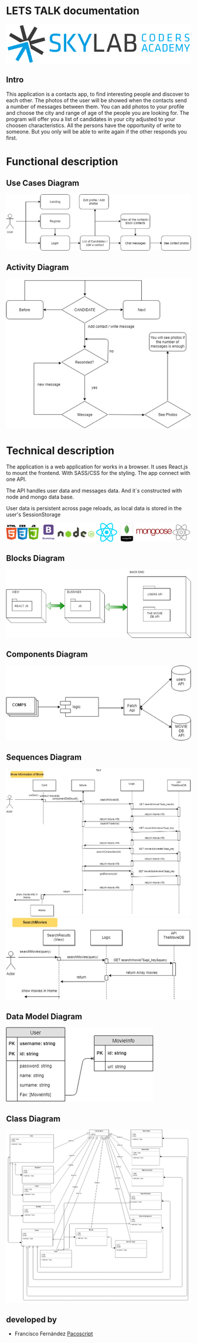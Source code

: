 
# LETS TALK documentation

![](images/logoSkylab.png)

## Intro

This application is a contacts app, to find interesting people and discover to each other. The photos of the user will be showed when the contacts send a number of messages between them. You can add photos to your profile and choose the city and range of age of the people you are looking for. The program will offer you a list of candidates in your city adjusted to your choosen characteristics.
All the persons have the opportunity of write to someone. But you only will be able to write again if the other responds you first. 


# Functional description

## Use Cases Diagram

![](images/Uses_case_Diagram.jpg)

## Activity Diagram

![](images/Activity_Diagram.jpg)


# Technical description
The application is a web application for works in a browser. It uses React.js to mount the frontend. With SASS/CSS for the styling. The app connect with one API.

The API handles user data and messages data. And it´s constructed with node and mongo data base.

User data is persistent across page reloads, as local data is stored in the user's SessionStorage


![](images/slidesLogos.png)

## Blocks Diagram

![](images/Gamma_block_diagram.jpg)

## Components Diagram

![](images/Component_diagram.jpg)

## Sequences Diagram

![](images/Show_info_of_movie.jpg)
![](images/Search_Movies.jpg)

## Data Model Diagram

![](images/Data_Model_Diagram.jpg) 

## Class Diagram

![](images/Class_Diagram.jpg) 

## developed by


- Francisco Fernández [Pacoscript](https://github.com/Pacoscript)

